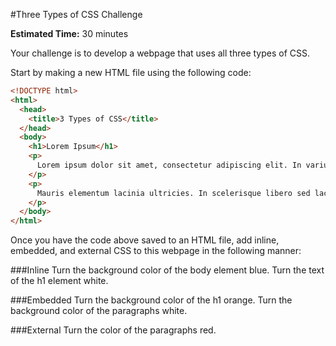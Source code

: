 #Three Types of CSS Challenge

**Estimated Time:** 30 minutes

Your challenge is to develop a webpage that uses all three types of CSS.

Start by making a new HTML file using the following code:

```html
<!DOCTYPE html>
<html>
  <head>
    <title>3 Types of CSS</title>
  </head>
  <body>
    <h1>Lorem Ipsum</h1>
    <p>
      Lorem ipsum dolor sit amet, consectetur adipiscing elit. In varius pretium leo, et fermentum leo pellentesque nec. Phasellus suscipit aliquet diam sed sodales. Proin posuere, libero non aliquam adipiscing, tellus lacus egestas nisi, a rhoncus erat nunc quis libero. Proin non commodo diam. Cras tristique neque id felis tincidunt pharetra. Aenean nec lorem at massa ultrices mollis non at lorem. Praesent dictum mattis luctus.
    </p>
    <p>
      Mauris elementum lacinia ultricies. In scelerisque libero sed lacus pharetra eu blandit elit iaculis. Donec sagittis tempus turpis id viverra. Sed aliquet nisi at est iaculis at semper eros laoreet. Morbi aliquet pellentesque mi, et mattis orci ultricies non.
    </p>
  </body>
</html>
```

Once you have the code above saved to an HTML file, add inline, embedded, and external CSS to this webpage in the following manner:

###Inline
Turn the background color of the body element blue. Turn the text of the h1 element white.

###Embedded
Turn the background color of the h1 orange. Turn the background color of the paragraphs white.

###External
Turn the color of the paragraphs red.
